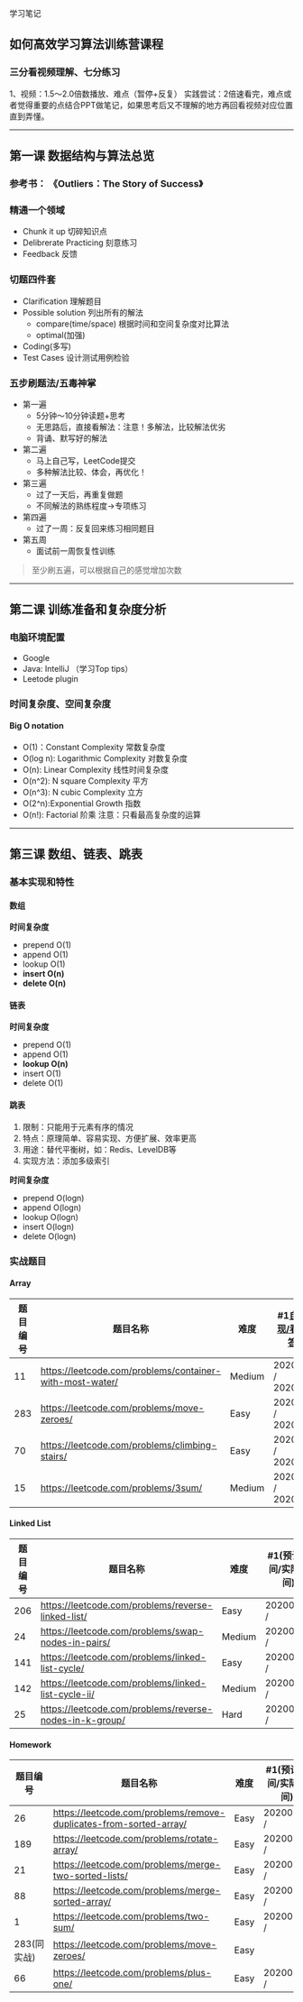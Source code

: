 学习笔记

## 如何高效学习算法训练营课程

### 三分看视频理解、七分练习
1、视频：1.5～2.0倍数播放、难点（暂停+反复）
实践尝试：2倍速看完，难点或者觉得重要的点结合PPT做笔记，如果思考后又不理解的地方再回看视频对应位置直到弄懂。

---

## 第一课 数据结构与算法总览

### 参考书： 《Outliers：The Story of Success》

### 精通一个领域
- Chunk it up 切碎知识点
- Delibrerate Practicing 刻意练习
- Feedback 反馈

### 切题四件套
- Clarification 理解题目
- Possible solution 列出所有的解法
   - compare(time/space) 根据时间和空间复杂度对比算法
   - optimal(加强)
- Coding(多写)
- Test Cases 设计测试用例检验

### 五步刷题法/五毒神掌
- 第一遍
   - 5分钟～10分钟读题+思考
   - 无思路后，直接看解法：注意！多解法，比较解法优劣
   - 背诵、默写好的解法
- 第二遍
   - 马上自己写，LeetCode提交
   - 多种解法比较、体会，再优化！
- 第三遍
   - 过了一天后，再重复做题
   - 不同解法的熟练程度->专项练习
- 第四遍
   - 过了一周：反复回来练习相同题目
- 第五周
   - 面试前一周恢复性训练

> 至少刷五遍，可以根据自己的感觉增加次数

---

## 第二课 训练准备和复杂度分析

### 电脑环境配置
- Google
- Java: IntelliJ （学习Top tips）
- Leetode plugin

### 时间复杂度、空间复杂度
#### Big O notation
- O(1)：Constant Complexity 常数复杂度
- O(log n): Logarithmic Complexity 对数复杂度
- O(n): Linear  Complexity 线性时间复杂度
- O(n^2): N square Complexity 平方
- O(n^3): N cubic Complexity 立方
- O(2^n):Exponential Growth 指数
- O(n!): Factorial 阶乘
注意：只看最高复杂度的运算

---

## 第三课 数组、链表、跳表
### 基本实现和特性
#### 数组
**时间复杂度**
- prepend  O(1)
- append   O(1)
- lookup   O(1)
- **insert O(n)**
- **delete O(n)**

#### 链表
**时间复杂度**
- prepend  O(1)
- append   O(1)
- **lookup   O(n)**
- insert O(1)
- delete O(1)

#### 跳表
1. 限制：只能用于元素有序的情况
2. 特点：原理简单、容易实现、方便扩展、效率更高
3. 用途：替代平衡树，如：Redis、LevelDB等
4. 实现方法：添加多级索引

**时间复杂度**
- prepend  O(logn)
- append   O(logn)
- lookup   O(logn)
- insert O(logn)
- delete O(logn)

### 实战题目

#### Array
|题目编号| 题目名称   | 难度| #1[自己实现/看高票答案](预计时间/实际时间)  | #2[优化算法Leetcode提交] | #3[一天后]   | #4[一周后] | #5[面试前一周] |
|------ | ----      | ----|----                |----  |----  |----| ---- | 
|11     | https://leetcode.com/problems/container-with-most-water/  | Medium  |20200810 / 20200810 | 20200810 / 20200810 | 20200811 / | 20200818 / |  |
|283    | https://leetcode.com/problems/move-zeroes/   |   Easy   |20200810 / 20200810| 20200810 / 20200810 | 20200811 / | 20200818 /| |
|70     | https://leetcode.com/problems/climbing-stairs/    |   Easy  |20200810 / 20200810 | 20200810 / 20200810 |20200811 / | 20200818 /| |
|15     | https://leetcode.com/problems/3sum/ | Medium | 20200810 / 20200810| 20200810 / 20200810 | 20200811 / | 20200818 /| |

#### Linked List
|题目编号| 题目名称   | 难度| #1(预计时间/实际时间)  | #2 | #3 | #4 | #5  |
|------ | ----      | ----|----                |----  |----  |----| ---- | 
|206        |https://leetcode.com/problems/reverse-linked-list/   |  Easy   |20200811 /  | | | | | 
|24          |https://leetcode.com/problems/swap-nodes-in-pairs/ | Medium  |20200811 /   | | | | |  
|141        |https://leetcode.com/problems/linked-list-cycle/  | Easy  |20200811 /   | | | | |  
|142        |https://leetcode.com/problems/linked-list-cycle-ii/ | Medium  |20200811 /    | | | | | 
|25          |https://leetcode.com/problems/reverse-nodes-in-k-group/  | Hard |20200812 /   | | | | |  

#### Homework
|题目编号| 题目名称   | 难度| #1(预计时间/实际时间)  | #2 | #3 | #4 | #5 
|------ | ----      | ----|----                |----  |----  |----| ---- | 
|26          |https://leetcode.com/problems/remove-duplicates-from-sorted-array/ | Easy  |20200812 /   | | | | |  
|189        |https://leetcode.com/problems/rotate-array/  | Easy  |20200812 /  | | | | |   
|21          |https://leetcode.com/problems/merge-two-sorted-lists/  | Easy  |20200812 /  | | | | |   
|88          |https://leetcode.com/problems/merge-sorted-array/  | Easy  |20200813 /  | | | | |   
|1            |https://leetcode.com/problems/two-sum/  | Easy  |20200813 /  | | | | |    
|283(同实战) | https://leetcode.com/problems/move-zeroes/   |   Easy   | | | | | | | 
|66           |https://leetcode.com/problems/plus-one/ | Easy  |20200813 /  | | | | |   
